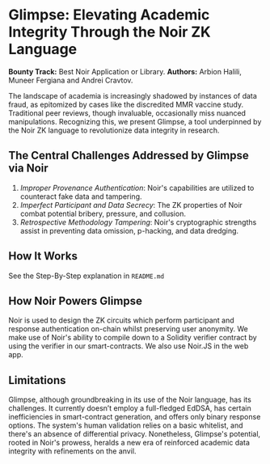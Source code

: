 # Glimpse: Elevating Academic Integrity Through the Noir ZK Language

**Bounty Track:** Best Noir Application or Library.
**Authors:** Arbion Halili, Muneer Fergiana and Andrei Cravtov.

The landscape of academia is increasingly shadowed by instances of data fraud, as epitomized by cases like the discredited MMR vaccine study. Traditional peer reviews, though invaluable, occasionally miss nuanced manipulations. Recognizing this, we present Glimpse, a tool underpinned by the Noir ZK language to revolutionize data integrity in research.

## The Central Challenges Addressed by Glimpse via Noir

1. _Improper Provenance Authentication_: Noir's capabilities are utilized to counteract fake data and tampering.
2. _Imperfect Participant and Data Secrecy_: The ZK properties of Noir combat potential bribery, pressure, and collusion.
3. _Retrospective Methodology Tampering_: Noir's cryptographic strengths assist in preventing data omission, p-hacking, and data dredging.

## How It Works

See the Step-By-Step explanation in `README.md`

## How Noir Powers Glimpse

Noir is used to design the ZK circuits which perform participant and response authentication on-chain whilst preserving user anonymity. We make use of Noir's ability to compile down to a Solidity verifier contract by using the verifier in our smart-contracts. We also use Noir.JS in the web app.

## Limitations

Glimpse, although groundbreaking in its use of the Noir language, has its challenges. It currently doesn’t employ a full-fledged EdDSA, has certain inefficiencies in smart-contract generation, and offers only binary response options. The system's human validation relies on a basic whitelist, and there's an absence of differential privacy. Nonetheless, Glimpse's potential, rooted in Noir's prowess, heralds a new era of reinforced academic data integrity with refinements on the anvil.
